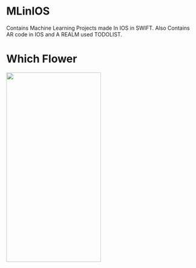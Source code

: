 # MLinIOS
Contains Machine Learning Projects made In IOS in SWIFT. Also Contains AR code in IOS and A REALM used TODOLIST.

# Which Flower

<img src="https://media.giphy.com/media/NS6jEHwMGNyEdQHwXF/giphy.gif" width="250" height="500" />
